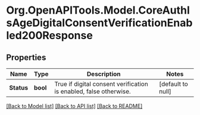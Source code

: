 # Org.OpenAPITools.Model.CoreAuthIsAgeDigitalConsentVerificationEnabled200Response

## Properties

Name | Type | Description | Notes
------------ | ------------- | ------------- | -------------
**Status** | **bool** | True if digital consent verification is enabled,                     false otherwise. | [default to null]

[[Back to Model list]](../README.md#documentation-for-models) [[Back to API list]](../README.md#documentation-for-api-endpoints) [[Back to README]](../README.md)

